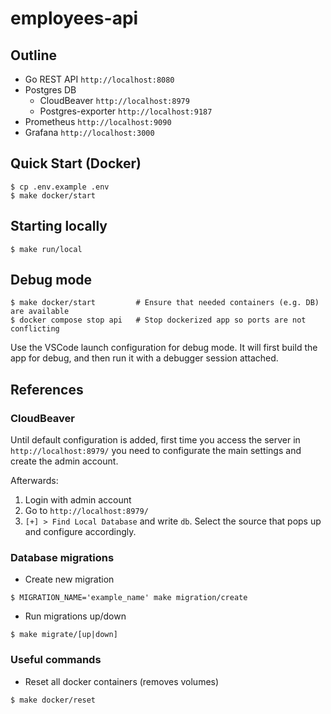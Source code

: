 # employees-api

## Outline

- Go REST API `http://localhost:8080`
- Postgres DB
  - CloudBeaver `http://localhost:8979`
  - Postgres-exporter `http://localhost:9187`
- Prometheus `http://localhost:9090`
- Grafana `http://localhost:3000`

## Quick Start (Docker)

```shell
$ cp .env.example .env
$ make docker/start
```

## Starting locally

```shell
$ make run/local
```

## Debug mode

```shell
$ make docker/start         # Ensure that needed containers (e.g. DB) are available
$ docker compose stop api   # Stop dockerized app so ports are not conflicting
```

Use the VSCode launch configuration for debug mode. It will first build the app for debug, and then run it with a debugger session attached.

## References

### CloudBeaver

Until default configuration is added, first time you access the server in `http://localhost:8979/` you need to configurate the main settings and create the admin account.

Afterwards:

1. Login with admin account
2. Go to `http://localhost:8979/`
3. `[+] > Find Local Database` and write `db`. Select the source that pops up and configure accordingly.

### Database migrations

- Create new migration

`$ MIGRATION_NAME='example_name' make migration/create`

- Run migrations up/down

`$ make migrate/[up|down]`

### Useful commands

- Reset all docker containers (removes volumes)

`$ make docker/reset`
